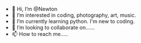 - 👋 Hi, I’m @Newton
- 👀 I’m interested in coding, photography, art, music. 
- 🌱 I’m currently learning python. I'm new to coding. 
- 💞️ I’m looking to collaborate on......
- 📫 How to reach me.....

<!---
Newtonmore/Newtonmore is a ✨ special ✨ repository because its `README.md` (this file) appears on your GitHub profile.
You can click the Preview link to take a look at your changes.
--->
